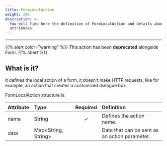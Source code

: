 ```yaml
---
title: FormLocalAction
weight: 240
description: >-
  You will find here the definition of FormLocalAction and details about its
  attributes.
---
```


---

{{% alert color="warning" %}}
This action has been **deprecated** alongside Form.
{{% /alert %}}

## What is it? 

It defines the local action of a form, it doesn't make HTTP requests, like for example, an action that creates a customized dialogue box. 

FormLocalAction structure is: 

<table>
  <thead>
    <tr>
      <th style="text-align:left">Attribute</th>
      <th style="text-align:left">Type</th>
      <th style="text-align:center">Required</th>
      <th style="text-align:left">Definition</th>
    </tr>
  </thead>
  <tbody>
    <tr>
      <td style="text-align:left">
      name
      </td>
      <td style="text-align:left">String</td>
      <td style="text-align:center">&#x2713;</td>
      <td style="text-align:left">Defines the action name.</td>
    </tr>
    <tr>
      <td style="text-align:left">data</td>
      <td style="text-align:left">Map&lt;String, String&gt;</td>
      <td style="text-align:center"></td>
      <td style="text-align:left">Data that can be sent as an action parameter.</td>
    </tr>
  </tbody>
</table>

